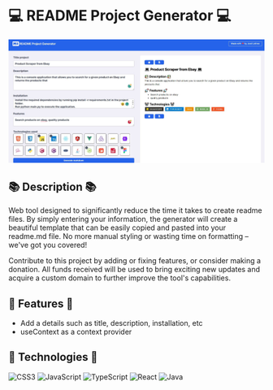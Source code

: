 # 💻 README Project Generator 💻

![App screenshot](/public/screenshot.JPG)

## 📚 Description 📚

Web tool designed to significantly reduce the time it takes to create readme files. By simply entering your information, the generator will create a beautiful template that can be easily copied and pasted into your readme.md file. No more manual styling or wasting time on formatting – we've got you covered!

Contribute to this project by adding or fixing features, or consider making a donation. All funds received will be used to bring exciting new updates and acquire a custom domain to further improve the tool's capabilities.

## 🚀 Features 🚀

- Add a details such as title, description, installation, etc
- useContext as a context provider

## 🤖 Technologies 🤖

![CSS3](https://img.shields.io/badge/css3-%231572B6.svg?style=for-the-badge&logo=css3&logoColor=white) ![JavaScript](https://img.shields.io/badge/javascript-%23323330.svg?style=for-the-badge&logo=javascript&logoColor=%23F7DF1E) 
![TypeScript](https://img.shields.io/badge/typescript-%23007ACC.svg?style=for-the-badge&logo=typescript&logoColor=white) 
![React](https://img.shields.io/badge/react-%2320232a.svg?style=for-the-badge&logo=react&logoColor=%2361DAFB) 
![Java](https://img.shields.io/badge/java-%23ED8B00.svg?style=for-the-badge&logo=java&logoColor=white)
